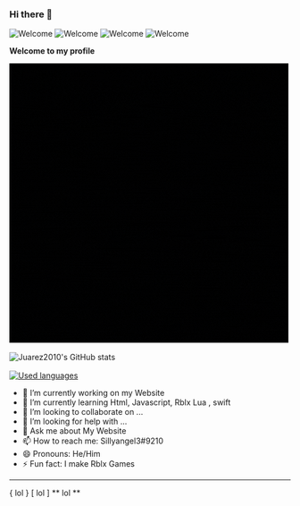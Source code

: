 ### Hi there 👋


![Welcome](https://img.shields.io/static/v1?color=lightgreen&label=Make%20stuff&message=yes&logo=Awesome%20Lists&logoColor=white&style=for-the-badge)
![Welcome](https://img.shields.io/static/v1?color=lightgreen&label=Make%20FNF%20Games&message=yes&logo=Awesome%20Lists&logoColor=white&style=for-the-badge)
![Welcome](https://img.shields.io/static/v1?color=lightgreen&label=Does%20Visual&message=PASSING&logo=Visual%20Studio%20Code&logoColor=white&style=for-the-badge)
![Welcome](https://img.shields.io/static/v1?color=lightgreen&label=Make%20stuff&message=PASSING&logo=Awesome%20Lists&logoColor=white&style=for-the-badge)

**Welcome to my profile**

![lol](img/Logo.gif)


![Juarez2010's GitHub stats](https://github-readme-stats.vercel.app/api?username=banana-nana&show_icons=true&theme=radical)


<a href="https://github.com/banana-nana?tab=repositories">
    <img align="center" src="https://github-readme-stats.vercel.app/api/top-langs/?username=banana-nana&show_icons=true&theme=radical" alt="Used languages"/>
</a>


- 🔭 I’m currently working on my Website 
- 🌱 I’m currently learning Html, Javascript, Rblx Lua , swift 
- 👯 I’m looking to collaborate on ...
- 🤔 I’m looking for help with ...
- 💬 Ask me about My Website
- 📫 How to reach me: Sillyangel3#9210
- 😄 Pronouns: He/Him
- ⚡ Fun fact: I make Rblx Games
----
{
lol
}
[
lol
]
**
lol
**


